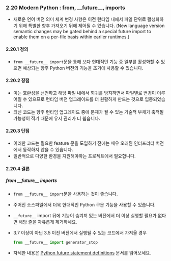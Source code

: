 <a id="s2.20-modern-python"></a>

### 2.20 Modern Python : from, \_\_future\_\_, imports

- 새로운 언어 버전 의미 체계 변경 사항은 이전 런타임 내에서 파일 단위로 활성화하기 위해 특별한 향후 가져오기 뒤에 제어될 수 있습니다.
  (New language version semantic changes may be gated behind a special future import to enable them on a per-file basis within earlier runtimes.)

<a id="s2.20.1-definition"></a>

#### 2.20.1 정의

- `from __future__ import`문을 통해 보다 현대적인 기능 중 일부를 활성화할 수 있으면 예상되는 향후 Python 버전의 기능을 조기에 사용할 수 있습니다.

<a id="s2.20.2-pros"></a>

#### 2.20.2 장점

- 이는 호환성을 선언하고 해당 파일 내에서 회귀를 방지하면서 파일별로 변경이 이루어질 수 있으므로 런타임 버전 업그레이드를 더 원활하게 만드는 것으로 입중되었습니다.
- 최신 코드는 향후 런타임 업그레이드 중에 문제가 될 수 있는 기술적 부채가 축적될 가능성이 적기 때문에 유지 관리가 더 쉽습니다.

<a id="s2.20.3-cons"></a>

#### 2.20.3 단점

- 이러한 코드는 필요한 feature 문을 도입하기 전에는 매우 오래된 인터프리터 버전에서 동작하지 않을 수 있습니다.
- 일반적으로 다양한 환경을 지원해야하는 프로젝트에서 필요합니다.

<a id="s2.20.4-decision"></a>

#### 2.20.4 결론

##### from \_\_future\_\_ imports

- `from __future__ import`문을 사용하는 것이 좋습니다.
- 주어진 소스파일에서 더욱 현대적인 Python 구문 기능을 사용할 수 있습니다.
- `__future__` import 뒤에 기능이 숨겨져 있는 버전에서 더 이상 실행할 필요가 없다면 해당 줄을 자유롭게 제거하세요.
- 3.7 이상이 아닌 3.5 이전 버전에서 실행될 수 있는 코드에서 가져올 경우

  ```python
  from __future__ import generator_stop
  ```

- 자세한 내용은 [Python future statement definitions](https://docs.python.org/3/library/__future__.html) 문서를 읽어보세요.
